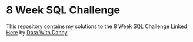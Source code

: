 # 8 Week SQL Challenge
This repository contains my solutions to the 8 Week SQL Challenge [Linked Here](https://8weeksqlchallenge.com/) by [Data With Danny](https://www.datawithdanny.com/)
